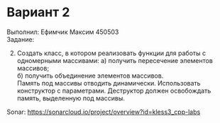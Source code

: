 # Вариант 2
Выполнил: Ефимчик Максим 450503\
Задание:

2. Создать класс, в котором реализовать функции для работы с одномерными массивами:
   а) получить пересечение элементов массивов;\
   б) получить объединение элементов массивов.\
   Память под массивы отводить динамически. Использовать конструктор с параметрами. Деструктор должен освобождать память, выделенную под массивы.

Sonar: https://sonarcloud.io/project/overview?id=kless3_cpp-labs


